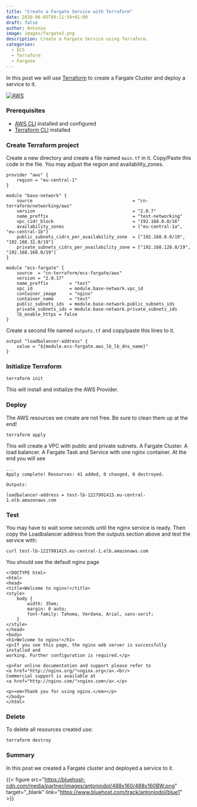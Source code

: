 ```yaml
---
title: "Create a Fargate Service with Terraform"
date: 2020-06-05T09:11:59+01:00
draft: false
author: Antonio
image: images/fargate2.png
description: Create a Fargate Service using Terraform.
categories: 
  - ECS
  - Terraform
  - Fargate
---
```


In this post we will use [Terraform](https://www.terraform.io/) to create a Fargate Cluster and deploy a service to it.

[![AWS](https://static.shareasale.com/image/43514/300X2503_00.jpg)](https://shareasale.com/r.cfm?b=1551034&amp;u=2310472&amp;m=43514&amp;urllink=&amp;afftrack=)


### Prerequisites
* [AWS CLI](https://docs.aws.amazon.com/cli/latest/userguide/install-cliv1.html) installed and configured
* [Terraform CLI](https://learn.hashicorp.com/terraform/getting-started/install.html#install-terraform) installed


### Create Terraform project
Create a new directory and create a file named `main.tf` in it. Copy/Paste this code in the file. You may adjust the region and availability_zones.

    provider "aws" {
        region = "eu-central-1"
    }

    module "base-network" {
        source                                      = "cn-terraform/networking/aws"
        version                                     = "2.0.7"
        name_preffix                                = "test-networking"
        vpc_cidr_block                              = "192.168.0.0/16"
        availability_zones                          = ["eu-central-1a", "eu-central-1b"]
        public_subnets_cidrs_per_availability_zone  = ["192.168.0.0/19", "192.168.32.0/19"]
        private_subnets_cidrs_per_availability_zone = ["192.168.128.0/19", "192.168.160.0/19"]
    }

    module "ecs-fargate" {
        source  = "cn-terraform/ecs-fargate/aws"
        version = "2.0.17"
        name_preffix        = "test"
        vpc_id              = module.base-network.vpc_id
        container_image     = "nginx"
        container_name      = "test"
        public_subnets_ids  = module.base-network.public_subnets_ids
        private_subnets_ids = module.base-network.private_subnets_ids
        lb_enable_https = false
    }

Create a second file named `outputs.tf` and copy/paste this lines to it.

    output "loadbalancer-address" {
        value = "${module.ecs-fargate.aws_lb_lb_dns_name}"
    }

### Initialize Terraform
    terraform init

This will install and initialize the AWS Provider.

### Deploy
The AWS resources we create are not free. Be sure to clean them up at the end!

    terraform apply

This will create a VPC with public and private subnets. A Fargate Cluster. A load balancer. A Fargate Task and Service with one nginx container. At the end you will see

    ...
    Apply complete! Resources: 41 added, 0 changed, 0 destroyed.

    Outputs:

    loadbalancer-address = test-lb-1227991415.eu-central-1.elb.amazonaws.com

### Test
You may have to wait some seconds until the nginx service is ready. Then copy the Loadbalancer address from the outputs section above and test the service with:

    curl test-lb-1227991415.eu-central-1.elb.amazonaws.com

You should see the default nginx page

    <!DOCTYPE html>
    <html>
    <head>
    <title>Welcome to nginx!</title>
    <style>
        body {
            width: 35em;
            margin: 0 auto;
            font-family: Tahoma, Verdana, Arial, sans-serif;
        }
    </style>
    </head>
    <body>
    <h1>Welcome to nginx!</h1>
    <p>If you see this page, the nginx web server is successfully installed and
    working. Further configuration is required.</p>

    <p>For online documentation and support please refer to
    <a href="http://nginx.org/">nginx.org</a>.<br/>
    Commercial support is available at
    <a href="http://nginx.com/">nginx.com</a>.</p>

    <p><em>Thank you for using nginx.</em></p>
    </body>
    </html>


### Delete
To delete all resources created use:

    terraform destroy

### Summary
In this post we created a Fargate cluster and deployed a service to it.

{{< figure src="https://bluehost-cdn.com/media/partner/images/antoniodol/488x160/488x160BW.png" target="_blank" link="https://www.bluehost.com/track/antoniodol/blue1" >}}
